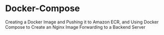 # Docker-Compose
Creating a Docker Image and Pushing it to Amazon ECR, and Using Docker Compose to Create an Nginx Image Forwarding to a Backend Server

